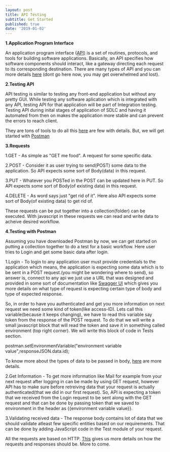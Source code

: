 ```yaml
---
layout: post
title: API Testing
subtitle: Get Started
published: true
date: '2019-01-02'
---
```


**1.Application Program Interface**


An application program interface ([API](https://www.webopedia.com/TERM/A/API.html)) is a set of routines, protocols, and tools for building software applications. Basically, an API specifies how software components should interact, like a gateway directing each request to its corresponding destination. There are many types of API and you can more details [here](https://en.wikipedia.org/wiki/Application_programming_interface) (dont go here now, you may get overwhelmed and lost).

**2.Testing API**


API testing is similar to testing any front-end application but without any pretty GUI. While testing any software aplication which is integrated with any API, testing API for that application will be part of Integration testing. 
Testing API during inital stages of application of SDLC and having it automated from then on makes the application more stable and can prevent the errors to reach client.

They are tons of tools to do all this [here](https://medium.com/@alicealdaine/top-10-api-testing-tools-rest-soap-services-5395cb03cfa9) are few with details. But, we will get started with [Postman](https://www.getpostman.com/)

**3.Requests**


1.GET - As simple as "GET me food". A request for some specific data.

2.POST - Consider it as user trying to send(POST) some data to the application. So API expects some sort of Body(data) in this request.

3.PUT - Whatever you POSTed in the POST can be updated here in PUT. So API expects some sort of Body(of existing data) in this request.

4.DELETE - As word says just "get rid of it". Here also API expects some sort of Body(of existing data) to get rid of.


These requests can be put together into a collection(folder) can be executed. With javascript in these requests we can read and write data to acheive desired workflow.

**4.Testing with Postman**


Assuming you have downloaded Postman by now, we can get started on putting a collection together to do a test for a basic workflow. Here user tries to Login and get some basic data after login.

1.Login - To login to any application user must provide credentials to the application which means, the application is expecting some data which is to be sent in a POST request.(you might be wondering where to send), so answer is, connect to any api we just use a URL that was designed and provided in some sort of documentation like [Swagger UI](https://swagger.io/tools/swagger-ui/) which gives you more details on what type of request is expecting certain type of body and type of expected response.


So, in order to have you authenticated and get you more information on next request we need some kind of token(like access-ID). Lets call this variable(because it keeps changing), we have to read this variable say token from the response of the POST request. To do that we will write a small javascript block that will read the token and save it in something called environment (top right corner).
We will write this block of code in Tests section.

postman.setEnvironmentVariable("environment variable value",responseJSON.data.id);

To know more about the types of data to be passed in body, [here](https://learning.getpostman.com/docs/postman/sending_api_requests/requests) are more details.

2.Get Information - To get more information like Mail for example from your next request after logging in can be made by using GET request, however API has to make sure before retreiving data that your request is actually authenticated(that we did in our first request). So, API is expecting a token that we received from the Login request to be sent along with the GET request and that can be done by passing token that we saved to environment in the header as {{environment variable value}}.

3.Validating received data - The response body contains lot of data that we should validate atleast few specific entities based on our requirements. That can be done by adding JavaScript code in the Test module of your request.


All the requests are based on HTTP. [This](https://developer.mozilla.org/en-US/docs/Web/HTTP#Reference) gives us more details on how the requests and responses should be.
More to come.
